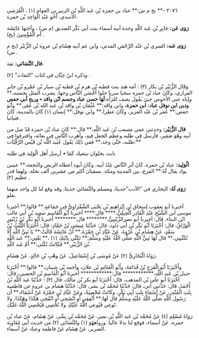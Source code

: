 ٣٠٧٦ -** بخ م س:** عباد بن حمزة بْن عَبد اللَّهِ بْن الزبير بن العوام (١) ، الْقُرَشِي الأسدي، أَخُو عَبْد الْوَاحِد بْن حمزة.

**رَوَى عَن:** جَابِرِ بْنِ عَبد اللَّهِ وجدة أبيه أسماء بنت أبي بَكْر الصديق (م س) ، وأختها عَائِشَة أم الْمُؤْمِنيِنَ (بخ) .

**رَوَى عَنه:** السري بْن عَبْد الرَّحْمَنِ المدني، وابن عم أبيه هِشَام بْن عروة بْن الزُّبَيْر (بخ م س) .

**قال النَّسَائي:** ثقة.

وذكره ابنُ حِبَّان في كتاب "الثقات" (٢) .

وَقَال الزُّبَيْر بْن بكار (٣) : أمه هند بنت قطبة بْن هرم بْن قطبة بْن سيار بْن عَمْرو بْن جابر الفزاري، وكَانَ عباد بْن حمزة سخيا سريا حلوا أَحْسَن النَّاس وجها، يضرب المثل بحسنه،** وإياه عنى الأَحوص حِينَ يَقُول يصف امْرَأَة:****لَهَا حسن عباد وجسم ابْن واقد • وريح أبي حفص ودين ابن نوفل عباد:** ابن حمزة،** وابن واقد:** عُثْمَان بْن واقد بْن عَبد الله بْن عُمَر،** وأَبُو حفص:** عُمَر بْن عَبْد العزيز، وكَانَ عطرا،** وابن نوفل:** إنسان (١) كَانَ بالمدينة، كَانَ فتيانيا.

**قال الزُّبَيْر:** وحدثني عمي مصعب بْن عَبد اللَّهِ،** قال:** كَانَ عباد بْن حمزة قَدْ ضل من أبيه وهُوَ صَغِير، فأرسل فِي طلبه وعظم الجعل فِيهِ، وأهرب النَّاس فِي بغائه، وافترقوا فِي طلبه، حَتَّى وجد،** ففي ذَلِكَ يَقُول عُبَيد اللَّه بْن قَيْس الرَّقِّيّات:**

نابت بحلوان نبتغيك كَمَا • أرسل أَهل الْوَلِيد فِي طلبه

**الْوَلِيد:** عباد بْن حمزة. كَانَ آثر النَّاس عِنْدَ أبيه. وكَانَ أبوه أعطاه الربض والنجفة،** عينين بواد يقال لَهُ:** الفرع، بين المدينة ومكة. بسقيان أكثر من عشرين ألف نخلة، ولهما قدر عظيم (٢) .

**رَوَى لَهُ:** البخاري في "الأدب"حديثا، ومسلم والنَّسَائي حديثا، وقد وقع لنا كل واحد منهما بعلو.

أخبرنا أبو يعقوب إسحاق بْن إِبْرَاهِيم بْنِ يَحْيَى الشَّقْرَاوِيُّ فِي جَمَاعَةٍ،** قالوا:** أخبرنا موسى ابن الشَّيْخِ عَبْدِ الْقَادِرِ الْجِيلِيُّ،**** قال:**** أخبرنا أَبُو الْقَاسِم سَعِيد بْن أَبي غالب ابْن البناء، قال: أخبرنا أبو نصرالزَّيْنَبِيُّ،******** قال:******** أخبرنا أَبُو بَكْرٍ بْنُ زُنْبُورٍ الْوَرَّاقُ، قال: أَخْبَرَنَا أَبُو بَكْر بْن أَبي داود، قال: حَدَّثَنَا عِيسَى بْنُ حَمَّادٍ، قال: أَخْبَرَنَا اللَّيْثُ بْنُ سَعْدٍ، عَنْ هِشَامِ بْنِ عُرْوَةَ، عَنْ عَبَّادِ بْنِ حَمْزَةَ،** أَنَّ عَائِشَةَ قَالَتْ:** يَا نَبِيَّ اللَّهِ أَلا تُكَنِّينِي،** قال لَهَا نَبِيُّ اللَّهِ صَلَّى اللَّهُ عَلَيْهِ وسَلَّمَ:** تَكَنِّي بِابْنِكِ (١) ،** يَعْنِي:** عَبد اللَّهِ بْنَ الزُّبَيْرِ،** فَكَانَتْ تُكْنَى:** أُمَّ عَبد اللَّهِ.

رَوَاهُ الْبُخَارِيُّ (٢) عَنْ مُوسَى بْنِ إِسْمَاعِيلَ، عَنْ وهْبِ بْنِ خَالِدٍ، عَنْ هِشَامٍ.

وأَخْبَرَنَا أَبُو الْفَرَجِ بْنُ قُدَامَةَ، وأَبُو الْغَنَائِمِ بْن علان، وأحمد بْن شيبان،** قالوا:** أَخْبَرَنَا حنبل بْن عَبد اللَّهِ،************ قال:************ أخبرنا أَبُو الْقَاسِمِ بْن الحصين، قال: أَخْبَرَنَا أبو علي بْن المذهب، قال: أَخْبَرَنَا أبو بكر بْن مالك، قال (٣) : حَدَّثَنَا عَبد اللَّهِ بْنُ أَحْمَدَ، قال: حَدَّثني أبي، قال: حَدَّثَنَا مُحَمَّد بْن بشر، قال: حَدَّثَنَا هشام بن عروة عن فاطمية بِنْتِ الْمُنْذِرِ، عَنْ أَسْمَاءَ بِنْتِ أَبِي بَكْرٍ، وكَانَتْ مُحْصِيَةً، وعَنْ عَبَّادِ بْنِ حَمْزَةَ عَنْ أَسْمَاءَ،** أن رَسُول اللَّهِ صَلَّى اللَّهُ عَلَيْهِ وسَلَّمَ قال لَهَا:** أَنْفِقِي أَوِ انْضَحِي أَوِ انْفُخِي هَكَذَا وهَكَذَا، ولا تُوعِي فَيُوعِي اللَّهُ عَلَيْكِ ولا تُحْصِي فَيُحْصِي اللَّهُ عَلَيْكِ.

رَوَاهُ مُسْلِم (٤) عَنْ مُحَمَّد بْن عَبد اللَّهِ بْن نمير، عَنْ مُحَمَّد بْن بِشْر، عَنْ هِشَام، عَنْ عباد بْن حمزة، عَنْ أسماء، فوقع لنا بدلا عاليا. ورواههُوَ (١) والنَّسَائي (٢) من حَدِيث أبي مُعَاوِيَة الضرير، عَنْ هِشَام عَنْ فاطمة وعباد عَنْ أسماء.